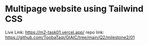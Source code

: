 # Multipage website using Tailwind CSS

Live Link: https://m2-task01.vercel.app/
repo link: https://github.com/ToobaTaqi/GIAIC/tree/main/Q2/milestone2/01

